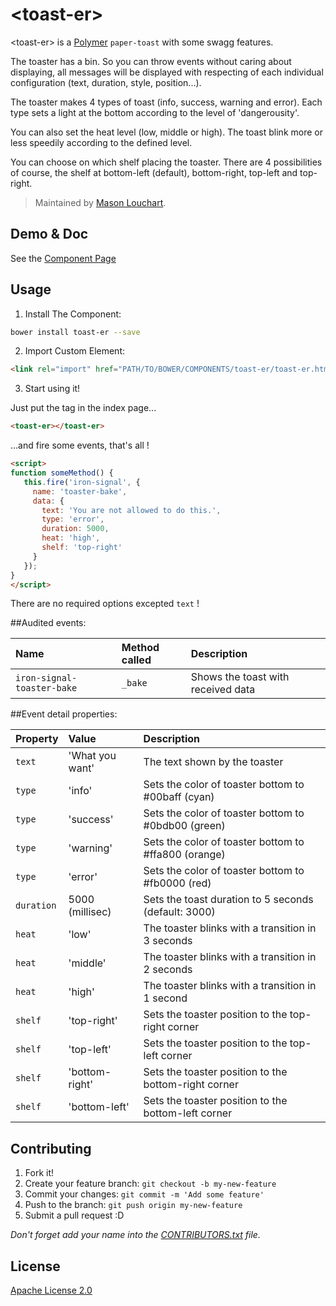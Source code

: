 &lt;toast-er&gt;
====================

&lt;toast-er&gt; is a [Polymer][polymer_page] `paper-toast` with some swagg
features.

The toaster has a bin. So you can throw events without caring about
displaying, all messages will be displayed with respecting of each individual
configuration (text, duration, style, position...).

The toaster makes 4 types of toast (info, success, warning and error). Each
type sets a light at the bottom according to the level of 'dangerousity'.

You can also set the heat level (low, middle or high). The toast blink more or
less speedily according to the defined level.

You can choose on which shelf placing the toaster. There are 4 possibilities of
course, the shelf at bottom-left (default), bottom-right, top-left and
top-right.

> Maintained by [Mason Louchart][profile_page].

## Demo & Doc

See the [Component Page][component_page]

## Usage

1. Install The Component:

  ```sh
  bower install toast-er --save
  ```

2. Import Custom Element:

  ```html
  <link rel="import" href="PATH/TO/BOWER/COMPONENTS/toast-er/toast-er.html">
  ```

3. Start using it!

  Just put the tag in the index page...

  ```html
  <toast-er></toast-er>
  ```

  ...and fire some events, that's all !

  ```html
  <script>
  function someMethod() {
     this.fire('iron-signal', {
       name: 'toaster-bake',
       data: {
         text: 'You are not allowed to do this.',
         type: 'error',
         duration: 5000,
         heat: 'high',
         shelf: 'top-right'
       }
     });
  }
  </script>
  ```
  There are no required options excepted `text` !

##Audited events:

Name                        | Method called | Description
:---------------------------|:--------------|:-----------
`iron-signal-toaster-bake`  | `_bake`       | Shows the toast with received data

##Event detail properties:

Property   | Value           | Description
:----------|:----------------|:------------
`text`     | 'What you want' | The text shown by the toaster
`type`     | 'info'          | Sets the color of toaster bottom to #00baff (cyan)
`type`     | 'success'       | Sets the color of toaster bottom to #0bdb00 (green)
`type`     | 'warning'       | Sets the color of toaster bottom to #ffa800 (orange)
`type`     | 'error'         | Sets the color of toaster bottom to #fb0000 (red)
`duration` | 5000 (millisec) | Sets the toast duration to 5 seconds (default: 3000)
`heat`     | 'low'           | The toaster blinks with a transition in 3 seconds
`heat`     | 'middle'        | The toaster blinks with a transition in 2 seconds
`heat`     | 'high'          | The toaster blinks with a transition in 1 second
`shelf`    | 'top-right'     | Sets the toaster position to the top-right corner
`shelf`    | 'top-left'      | Sets the toaster position to the top-left corner
`shelf`    | 'bottom-right'  | Sets the toaster position to the bottom-right corner
`shelf`    | 'bottom-left'   | Sets the toaster position to the bottom-left corner

## Contributing

1. Fork it!
2. Create your feature branch: `git checkout -b my-new-feature`
3. Commit your changes: `git commit -m 'Add some feature'`
4. Push to the branch: `git push origin my-new-feature`
5. Submit a pull request :D

_Don't forget add your name into the [CONTRIBUTORS.txt][contributors] file._

## License

[Apache License 2.0][license]

<!-- links -->
[polymer_page]: https://www.polymer-project.org/1.0/
[profile_page]: https://github.com/LM450N
[component_page]: http://louchart-mason.fr/toast-er
[contributors]: https://github.com/LM450N/toast-er/blob/master/CONTRIBUTORS.txt
[license]: http://opensource.org/licenses/Apache-2.0
